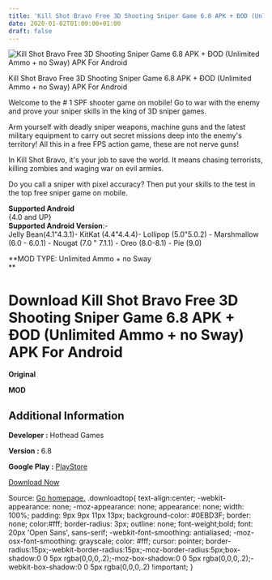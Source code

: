 ```yaml
---
title: 'Kill Shot Bravo Free 3D Shooting Sniper Game 6.8 APK + ÐOD (Unlimited Ammo + no Sway) APK For Android'
date: 2020-01-02T01:00:00+01:00
draft: false
---
```


![Kill Shot Bravo Free 3D Shooting Sniper Game 6.8 APK + ÐOD (Unlimited Ammo + no Sway) APK For Android](https://i1.wp.com/apkhome.net/wp-content/uploads/2019/11/Kill-Shot-Bravo-Free-3D-Shooting-Sniper-Game-6.8-ÐOD-Unlimited-Ammo-no-Sway.png "Kill Shot Bravo Free 3D Shooting Sniper Game 6.8 APK + ÐOD (Unlimited Ammo + no Sway) APK For Android")

  

Kill Shot Bravo Free 3D Shooting Sniper Game 6.8 APK + ÐOD (Unlimited Ammo + no Sway) APK For Android

Welcome to the # 1 SPF shooter game on mobile! Go to war with the enemy and prove your sniper skills in the king of 3D sniper games.

Arm yourself with deadly sniper weapons, machine guns and the latest military equipment to carry out secret missions deep into the enemy's territory! All this in a free FPS action game, these are not nerve guns!

In Kill Shot Bravo, it's your job to save the world. It means chasing terrorists, killing zombies and waging war on evil armies.

Do you call a sniper with pixel accuracy? Then put your skills to the test in the top free sniper game on mobile.

**Supported Android**  
{4.0 and UP}  
**Supported Android Version**:-  
Jelly Bean(4.1"4.3.1)- KitKat (4.4"4.4.4)- Lollipop (5.0"5.0.2) - Marshmallow (6.0 - 6.0.1) - Nougat (7.0 " 7.1.1) - Oreo (8.0-8.1) - Pie (9.0)

**MOD TYPE: Unlimited Ammo + no Sway  
**

Download Kill Shot Bravo Free 3D Shooting Sniper Game 6.8 APK + ÐOD (Unlimited Ammo + no Sway) APK For Android
===============================================================================================================

**Original**

**MOD**

Additional Information
----------------------

**Developer :** Hothead Games

**Version :** 6.8

**Google Play :** [PlayStore](https://play.google.com/store/apps/details?id=com.hotheadgames.google.free.ks2)

  

[Download Now](https://store4app.co/post/kill-shot-bravo-free-3d-shooting-sniper-game-6-8-apk-od-unlimited-ammo-no-sway-apk-for-android_1573679370)

  
Source: [Go homepage.](https://store4app.co/post/kill-shot-bravo-free-3d-shooting-sniper-game-6-8-apk-od-unlimited-ammo-no-sway-apk-for-android_1573679370) .downloadtop{ text-align:center; -webkit-appearance: none; -moz-appearance: none; appearance: none; width: 100%; padding: 9px 9px 11px 13px; background-color: #0EBD3F; border: none; color:#fff; border-radius: 3px; outline: none; font-weight;bold; font: 20px 'Open Sans', sans-serif; -webkit-font-smoothing: antialiased; -moz-osx-font-smoothing: grayscale; color: #fff; cursor: pointer; border-radius:15px;-webkit-border-radius:15px;-moz-border-radius:5px;box-shadow:0 0 5px rgba(0,0,0,.2);-moz-box-shadow:0 0 5px rgba(0,0,0,.2);-webkit-box-shadow:0 0 5px rgba(0,0,0,.2) !important; }